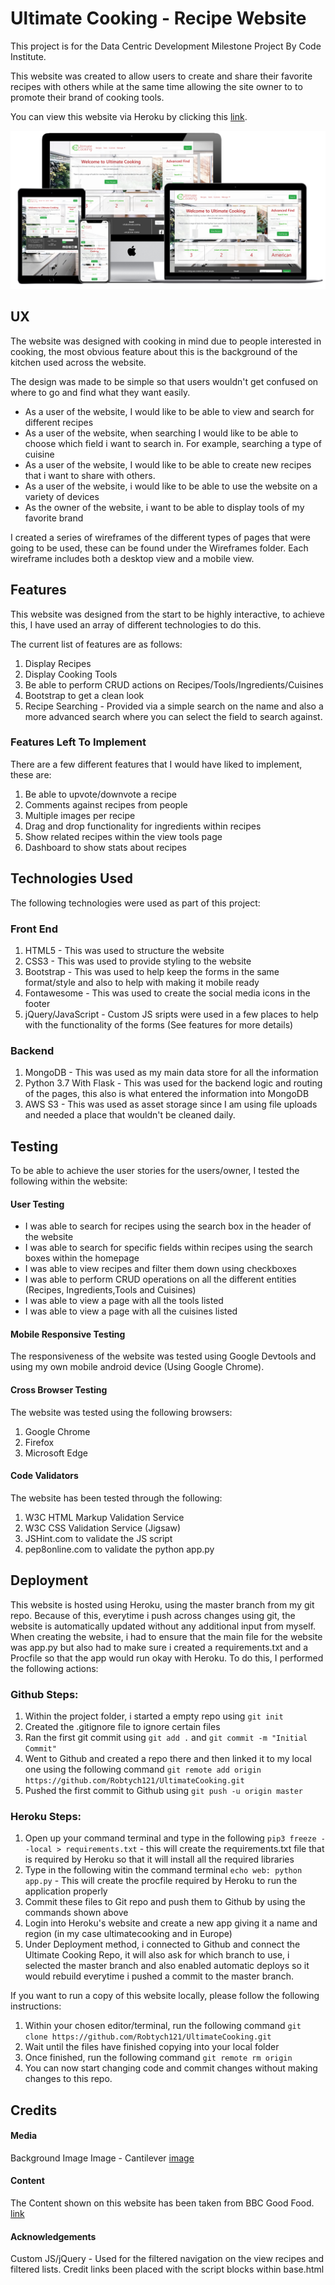# Ultimate Cooking - Recipe Website
This project is for the Data Centric Development Milestone Project By Code Institute.

This website was created to allow users to create and share their favorite recipes with others while at the same time allowing the site owner to to promote their brand of cooking tools.

You can view this website via Heroku by clicking this [link](https://ultimatecooking.herokuapp.com/).
 
![Ultimate Cooking](/Wireframes/All_Views.PNG)

## UX
The website was designed with cooking in mind due to people interested in cooking, the most obvious feature about this is the background of the kitchen used across the website.

The design was made to be simple so that users wouldn't get confused on where to go and find what they want easily.

- As a user of the website, I would like to be able to view and search for different recipes
- As a user of the website, when searching I would like to be able to choose which field i want to search in. For example, searching a type of cuisine
- As a user of the website, I would like to be able to create new recipes that i want to share with others.
- As a user of the website, i would like to be able to use the website on a variety of devices
- As the owner of the website, i want to be able to display tools of my favorite brand

I created a series of wireframes of the different types of pages that were going to be used, these can be found under the Wireframes folder. Each wireframe includes both a desktop view and a mobile view.

## Features
This website was designed from the start to be highly interactive, to achieve this, I have used an array of different technologies to do this.

The current list of features are as follows:

1. Display Recipes
2. Display Cooking Tools
3. Be able to perform CRUD actions on Recipes/Tools/Ingredients/Cuisines
4. Bootstrap to get a clean look
5. Recipe Searching - Provided via a simple search on the name and also a more advanced search where you can select the field to search against.

### Features Left To Implement
There are a few different features that I would have liked to implement, these are:

1. Be able to upvote/downvote a recipe
2. Comments against recipes from people
3. Multiple images per recipe
4. Drag and drop functionality for ingredients within recipes
5. Show related recipes within the view tools page
6. Dashboard to show stats about recipes 

## Technologies Used
The following technologies were used as part of this project:
### Front End
1. HTML5 - This was used to structure the website
2. CSS3 - This was used to provide styling to the website
3. Bootstrap - This was used to help keep the forms in the same format/style and also to help with making it mobile ready
4. Fontawesome - This was used to create the social media icons in the footer
5. jQuery/JavaScript - Custom JS sripts were used in a few places to help with the functionality of the forms (See features for more details)

### Backend
1. MongoDB - This was used as my main data store for all the information
2. Python 3.7 With Flask - This was used for the backend logic and routing of the pages, this also is what entered the information into MongoDB
3. AWS S3 - This was used as asset storage since I am using file uploads and needed a place that wouldn't be cleaned daily.

## Testing
To be able to achieve the user stories for the users/owner, I tested the following within the website:

#### User Testing
- I was able to search for recipes using the search box in the header of the website
- I was able to search for specific fields within recipes using the search boxes within the homepage
- I was able to view recipes and filter them down using checkboxes
- I was able to perform CRUD operations on all the different entities (Recipes, Ingredients,Tools and Cuisines)
- I was able to view a page with all the tools listed
- I was able to view a page with all the cuisines listed

#### Mobile Responsive Testing
The responsiveness of the website was tested using Google Devtools and using my own mobile android device (Using Google Chrome).

#### Cross Browser Testing
The website was tested using the following browsers:
1. Google Chrome
2. Firefox
3. Microsoft Edge

#### Code Validators
The website has been tested through the following:
1. W3C HTML Markup Validation Service
2. W3C CSS Validation Service (Jigsaw)
3. JSHint.com to validate the JS script
4. pep8online.com to validate the python app.py

## Deployment
This website is hosted using Heroku, using the master branch from my git repo. Because of this, everytime i push across changes using git, the website is automatically updated without any additional input from myself. When creating the website, i had to ensure that the main file for the website was app.py but also had to make sure i created a requirements.txt and a Procfile so that the app would run okay with Heroku. To do this, I performed the following actions:

### Github Steps:
1. Within the project folder, i started a empty repo using `git init`
2. Created the .gitignore file to ignore certain files
3. Ran the first git commit using `git add .` and `git commit -m "Initial Commit"`
4. Went to Github and created a repo there and then linked it to my local one using the following command `git remote add origin https://github.com/Robtych121/UltimateCooking.git`
5. Pushed the first commit to Github using `git push -u origin master`

### Heroku Steps:
1. Open up your command terminal and type in the following `pip3 freeze --local > requirements.txt` - this will create the requirements.txt file that is required by Heroku so that it will install all the required libraries
2. Type in the following witin the command terminal `echo web: python app.py` - This will create the procfile required by Heroku to run the application properly
3. Commit these files to Git repo and push them to Github by using the commands shown above
4. Login into Heroku's website and create a new app giving it a name and region (in my case ultimatecooking and in Europe)
5. Under Deployment method, i connected to Github and connect the Ultimate Cooking Repo, it will also ask for which branch to use, i selected the master branch and also enabled automatic deploys so it would rebuild everytime i pushed a commit to the master branch.

If you want to run a copy of this website locally, please follow the following instructions:
1. Within your chosen editor/terminal, run the following command `git clone https://github.com/Robtych121/UltimateCooking.git`
2. Wait until the files have finished copying into your local folder
3. Once finished, run the following command `git remote rm origin`
4. You can now start changing code and commit changes without making changes to this repo.

## Credits

#### Media
Background Image Image - Cantilever [image](https://www.cantileverinteriors.com/)

#### Content
The Content shown on this website has been taken from BBC Good Food. [link](https://www.bbcgoodfood.com/)

#### Acknowledgements
Custom JS/jQuery - Used for the filtered navigation on the view recipes and filtered lists. Credit links been placed with the script blocks within base.html 